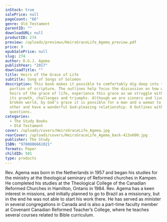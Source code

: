 ```yaml
---
inStock: true
salePrice: null
pageCount: "66"
genre: Old Testament
parentID: ""
downloadURL: null
productID: 274
preview: /uploads/previews/HeirsGraceLife_Agema_preview.pdf
price: 9
epubSalePrice: null
slug: 274
author: D.G.J. Agema
publishYear: "2017"
downloadTitle: ""
title: Heirs of the Grace of Life
subtitle: Song of Songs of Solomon
description: This book makes it possible to comfortably dig deep into this
  portion of scripture. The outlines help focus the discussion on how we, as
  heirs of the grace of life, experience this grace as we struggle with love –
  its growth, challenges and triumphs. Although we are sinners and live in a
  broken world, by God’s grace it is possible for a man and a woman to love each
  other and have a wonderful God-pleasing relationship. 6 Outlines with
  questions.
categories:
  - The Study Books
  - Old Testament
cover: /uploads/covers/HeirsGraceLife_Agema.jpg
rearCover: /uploads/covers/HeirsGraceLife_Agema_back-413x600.jpg
publisher: The Study
ISBN: "9780886661021"
formats: Paper
childID: 501
type: products
---
```

Rev. Agema was born in the Netherlands in 1957 and began his studies for the ministry at the theological seminary of Reformed churches in Kampen. He completed his studies at the Theological College of the Canadian Reformed Churches in Hamilton, Ontario in 1984. Rev. Agema has a keen interest in missions, and initially planned to go to Brazil as a missionary, but in the end he was not able to start his work there. He has served as minister in several congregations in Canada and is also a part-time faculty member at Covenant Canadian Reformed Teacher’s College, where he teaches several courses related to Bible curriculum.